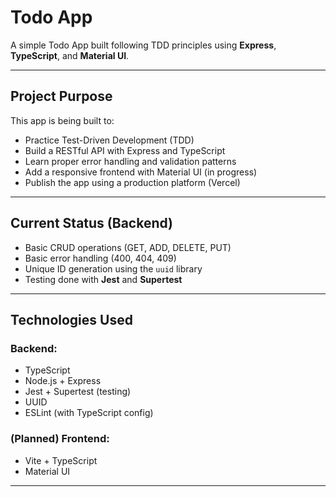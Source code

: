 # Todo App

A simple Todo App built following TDD principles using **Express**, **TypeScript**, and **Material UI**.

---

## Project Purpose

This app is being built to:

- Practice Test-Driven Development (TDD)
- Build a RESTful API with Express and TypeScript
- Learn proper error handling and validation patterns
- Add a responsive frontend with Material UI (in progress)
- Publish the app using a production platform (Vercel)

---

## Current Status (Backend)

- Basic CRUD operations (GET, ADD, DELETE, PUT)
- Basic error handling (400, 404, 409)
- Unique ID generation using the `uuid` library
- Testing done with **Jest** and **Supertest**

---

## Technologies Used

### Backend:

- TypeScript
- Node.js + Express
- Jest + Supertest (testing)
- UUID
- ESLint (with TypeScript config)

### (Planned) Frontend:

- Vite + TypeScript
- Material UI

---
